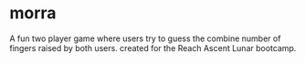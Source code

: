 # morra

A fun two player game where users try to guess the combine number of fingers raised by both users. 
created for the Reach Ascent Lunar bootcamp. 
